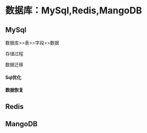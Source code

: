# 数据库：MySql,Redis,MangoDB

## MySql

数据库>>表>>字段>>数据

存储过程

数据迁移

#### 	Sql优化

#### 数据恢复

## Redis

## MangoDB

